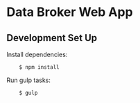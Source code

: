 # Data Broker Web App

## Development Set Up

Install dependencies:

        $ npm install

Run gulp tasks:

        $ gulp
